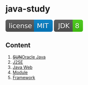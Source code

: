# java-study

[![license](svg/license-MIT-blue.svg)](LICENSE)
[![JDK](svg/JDK-8-brightgreen.svg)](README.md)


## Content

1. [~~SUN~~Oracle Java](jdk/JDK.md)
1. [J2SE](j2se/J2SE.md)
1. [Java Web](javaweb/JavaWeb.md)
1. [Module](module/Module.md)
1. [Framework](framework/Framework.md)